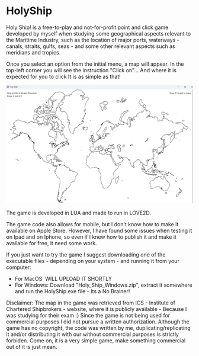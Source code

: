 # HolyShip
Holy Ship! is a free-to-play and not-for-profit point and click game developed by myself when studying some geographical aspects relevant to the Maritime Industry, such as the location of major ports, waterways - canals, straits, gulfs, seas - and some other relevant aspects such as meridians and tropics.

Once you select an option from the initial menu, a map will appear.
In the top-left corner you will see the instruction "Click on"... And where it is expected for you to click
It is as simple as that!

![Example of Holy Ship!](https://github.com/Bess-Hub/HolyShip/blob/main/HolyShip/images/Sample.png)

The game is developed in LUA and made to run in LOVE2D.

The game code also allows for mobile, but I don't know how to make it available on Apple Store. However, I have found some issues when testing it on Ipad and on Iphone, so even if I knew how to publish it and make it available for free, it need some work.

If you just want to try the game I suggest downloading one of the executable files - depending on your system - and running it from your computer:
- For MacOS: WILL UPLOAD IT SHORTLY
- For Windows: Download "Holy_Ship_Windows.zip", extract it somewhere and run the HolyShip.exe file - Its a No Brainer!

Disclaimer:
The map in the game was retrieved from ICS - Institute of Chartered Shipbrokers - website, where it is publicly available - Because I was studying for their exam :) 
Since the game is not being used for commercial purposes I did not pursue a written authorization.
Although the game has no copyright, the code was written by me, duplicating/replicating it and/or distributing it with our without commercial purposes is strictly forbiden.
Come on, it is a very simple game, make something commercial out of it is just mean.

